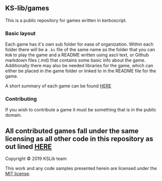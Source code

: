## KS-lib/games

This is a public repository for games written in kerboscript.

### Basic layout

Each game has it's own sub folder for ease of organization.
Within each folder there will be a `.ks` file of the same name as the folder that you can `RUN` to play the game and a README written using ascii text, or Github markdown files (.md) that contains some basic info about the game.
Additionally there may also be needed libraries for the game, which can either be placed in the game folder or linked to in the README file for the game.

A short summary of each game can be found [HERE](https://github.com/KSP-KOS/KSLib/blob/master/games/SUMMARY.md)

### Contributing

If you wish to contribute a game it must be something that is in the public domain.

All contributed games fall under the same licensing as all other code in this repository as out lined [HERE](https://github.com/KSP-KOS/KSLib/blob/master/README.md#licensing)
---
Copyright © 2019 KSLib team

This work and any code samples presented herein are licensed under the [MIT license](../LICENSE).